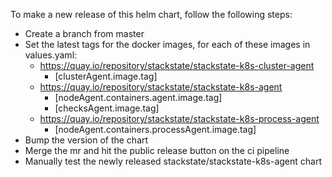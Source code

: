 To make a new release of this helm chart, follow the following steps:

- Create a branch from master
- Set the latest tags for the docker images, for each of these images in values.yaml:
  * https://quay.io/repository/stackstate/stackstate-k8s-cluster-agent
    * [clusterAgent.image.tag]
  * https://quay.io/repository/stackstate/stackstate-k8s-agent
    * [nodeAgent.containers.agent.image.tag]
    * [checksAgent.image.tag]
  * https://quay.io/repository/stackstate/stackstate-k8s-process-agent
    * [nodeAgent.containers.processAgent.image.tag]
- Bump the version of the chart
- Merge the mr and hit the public release button on the ci pipeline
- Manually test the newly released stackstate/stackstate-k8s-agent chart
